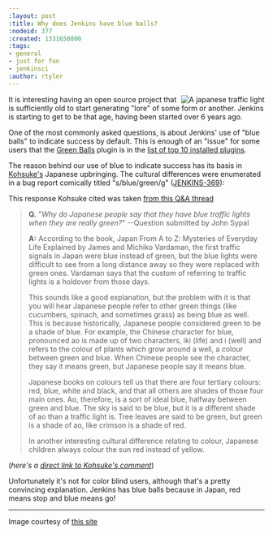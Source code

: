 ```yaml
---
:layout: post
:title: Why does Jenkins have blue balls?
:nodeid: 377
:created: 1331650800
:tags:
- general
- just for fun
- jenkinsci
:author: rtyler
---
```

<img src="http://agentdero.cachefly.net/continuousblog/images/japanese-traffic-light.png" align="right" alt="A japanese traffic light"/> It is interesting having an open source project that is sufficiently old to start generating "lore" of some form or another. Jenkins is starting to get to be that age, having been started over 6 years ago.

One of the most commonly asked questions, is about Jenkins' use of "blue balls" to indicate success by default. This is enough of an "issue" for some users that the [Green Balls](https://wiki.jenkins-ci.org/display/JENKINS/Green+Balls) plugin is in the [list of top 10 installed plugins](http://imod.github.com/jenkins-stats/svg/201201-top-plugins1000.svg).

The reason behind our use of blue to indicate success has its basis in [Kohsuke's](https://github.com/kohsuke) Japanese upbringing. The cultural differences were enumerated in a bug report comically titled "s/blue/green/g" ([JENKINS-369](https://issues.jenkins-ci.org/browse/JENKINS-369)):

This response Kohsuke cited was taken [from this Q&A thread](http://groups.yahoo.com/group/ParthenonWeekly/message/232)

> **Q.** "*Why do Japanese people say that they have blue traffic lights when they are really green?*" --Question submitted by John Sypal
>
>
> **A:** According to the book, Japan From A to Z: Mysteries of Everyday
Life Explained by James and Michiko Vardaman, the first traffic
signals in Japan were blue instead of green, but the blue lights were difficult to see from a long distance away so they were replaced with green ones. Vardaman says that the custom of referring to traffic lights is a holdover from those days.
> 
> This sounds like a good explanation, but the problem with it is that you will hear Japanese people refer to other green things (like
cucumbers, spinach, and sometimes grass) as being blue as well. This
is because historically, Japanese people considered green to be a
shade of blue. For example, the Chinese character for blue,
pronounced ao is made up of two characters, iki (life) and i (well)
and refers to the colour of plants which grow around a well, a colour between green and blue. When Chinese people see the character, they say it means green, but Japanese people say it means blue. 
>
> Japanese books on colours tell us that there are four tertiary colours: red, blue, white and black, and that all others are shades of those four main ones. Ao, therefore, is a sort of ideal blue, halfway between green and blue. The sky is said to be blue, but it is a different shade of ao than a traffic light is. Tree leaves are said to be green, but green is a shade of ao, like crimson is a shade of red.
> 
> In another interesting cultural difference relating
to colour, Japanese children always colour the sun red instead of
yellow.

(*here's a [direct link to Kohsuke's comment](https://issues.jenkins-ci.org/browse/JENKINS-369?focusedCommentId=120769&page=com.atlassian.jira.plugin.system.issuetabpanels:comment-tabpanel#comment-120769)*)


Unfortunately it's not for color blind users, although that's a pretty convincing explanation. Jenkins has blue balls because in Japan, red means stop and blue means go!

<!--break-->

---- 

Image courtesy of [this site](http://portal.nifty.com/cs/catalog/portal_koneta/detail/1.htm?aid=090509099530)
